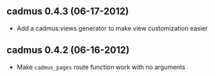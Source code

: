 ## cadmus 0.4.3 (06-17-2012)

* Add a cadmus:views generator to make view customization easier

## cadmus 0.4.2 (06-16-2012)

* Make `cadmus_pages` route function work with no arguments
